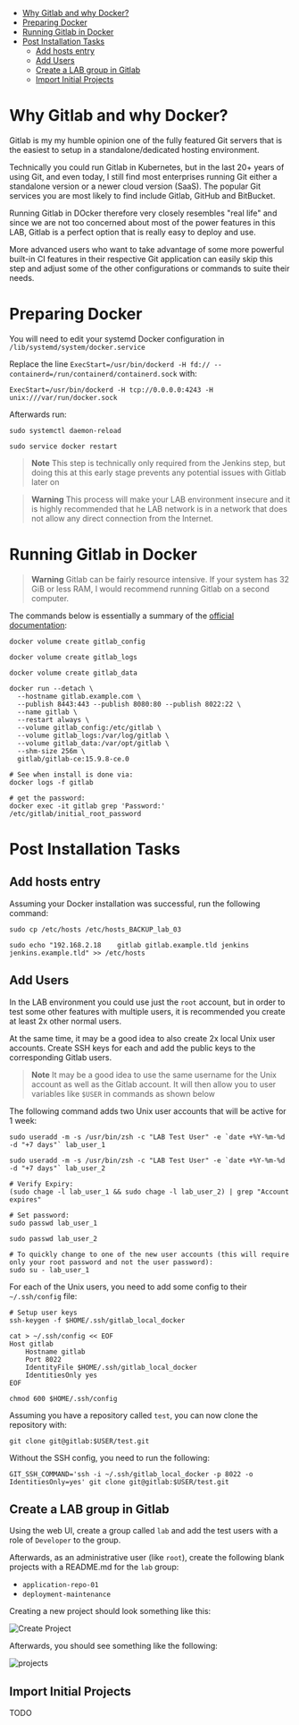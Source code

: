 
- [Why Gitlab and why Docker?](#why-gitlab-and-why-docker)
- [Preparing Docker](#preparing-docker)
- [Running Gitlab in Docker](#running-gitlab-in-docker)
- [Post Installation Tasks](#post-installation-tasks)
  - [Add hosts entry](#add-hosts-entry)
  - [Add Users](#add-users)
  - [Create a LAB group in Gitlab](#create-a-lab-group-in-gitlab)
  - [Import Initial Projects](#import-initial-projects)


# Why Gitlab and why Docker?

Gitlab is my my humble opinion one of the fully featured Git servers that is the easiest to setup in a standalone/dedicated hosting environment.

Technically you could run Gitlab in Kubernetes, but in the last 20+ years of using Git, and even today, I still find most enterprises running Git either a standalone version or a newer cloud version (SaaS). The popular Git services you are most likely to find include Gitlab, GitHub and BitBucket.

Running Gitlab in DOcker therefore very closely resembles "real life" and since we are not too concerned about most of the power features in this LAB, Gitlab is a perfect option that is really easy to deploy and use.

More advanced users who want to take advantage of some more powerful built-in CI features in their respective Git application can easily skip this step and adjust some of the other configurations or commands to suite their needs.

# Preparing Docker

You will need to edit your systemd Docker configuration in `/lib/systemd/system/docker.service`

Replace the line `ExecStart=/usr/bin/dockerd -H fd:// --containerd=/run/containerd/containerd.sock` with:

```text
ExecStart=/usr/bin/dockerd -H tcp://0.0.0.0:4243 -H unix:///var/run/docker.sock
```

Afterwards run:

```shell
sudo systemctl daemon-reload

sudo service docker restart
```

> **Note**
> This step is technically only required from the Jenkins step, but doing this at this early stage prevents any potential issues with Gitlab later on 

> **Warning**
> This process will make your LAB environment insecure and it is highly recommended that he LAB network is in a network that does not allow any direct connection from the Internet. 

# Running Gitlab in Docker

> **Warning**
> Gitlab can be fairly resource intensive. If your system has 32 GiB or less RAM, I would recommend running Gitlab on a second computer.

The commands below is essentially a summary of the [official documentation](https://docs.gitlab.com/ee/install/docker.html):

```shell
docker volume create gitlab_config

docker volume create gitlab_logs

docker volume create gitlab_data

docker run --detach \
  --hostname gitlab.example.com \
  --publish 8443:443 --publish 8080:80 --publish 8022:22 \
  --name gitlab \
  --restart always \
  --volume gitlab_config:/etc/gitlab \
  --volume gitlab_logs:/var/log/gitlab \
  --volume gitlab_data:/var/opt/gitlab \
  --shm-size 256m \
  gitlab/gitlab-ce:15.9.8-ce.0

# See when install is done via:
docker logs -f gitlab

# get the password:
docker exec -it gitlab grep 'Password:' /etc/gitlab/initial_root_password
```

# Post Installation Tasks

## Add hosts entry

Assuming your Docker installation was successful, run the following command:

```shell
sudo cp /etc/hosts /etc/hosts_BACKUP_lab_03

sudo echo "192.168.2.18    gitlab gitlab.example.tld jenkins jenkins.example.tld" >> /etc/hosts
```

## Add Users

In the LAB environment you could use just the `root` account, but in order to test some other features with multiple users, it is recommended you create at least 2x other normal users.

At the same time, it may be a good idea to also create 2x local Unix user accounts. Create SSH keys for each and add the public keys to the corresponding Gitlab users.

> **Note**
> It may be a good idea to use the same username for the Unix account as well as the Gitlab account. It will then allow you to user variables like `$USER` in commands as shown below

The following command adds two Unix user accounts that will be active for 1 week:

```shell
sudo useradd -m -s /usr/bin/zsh -c "LAB Test User" -e `date +%Y-%m-%d -d "+7 days"` lab_user_1

sudo useradd -m -s /usr/bin/zsh -c "LAB Test User" -e `date +%Y-%m-%d -d "+7 days"` lab_user_2

# Verify Expiry:
(sudo chage -l lab_user_1 && sudo chage -l lab_user_2) | grep "Account expires"

# Set password:
sudo passwd lab_user_1

sudo passwd lab_user_2

# To quickly change to one of the new user accounts (this will require only your root password and not the user password):
sudo su - lab_user_1
```

For each of the Unix users, you need to add some config to their `~/.ssh/config` file:

```shell
# Setup user keys
ssh-keygen -f $HOME/.ssh/gitlab_local_docker

cat > ~/.ssh/config << EOF
Host gitlab
    Hostname gitlab
    Port 8022
    IdentityFile $HOME/.ssh/gitlab_local_docker
    IdentitiesOnly yes
EOF

chmod 600 $HOME/.ssh/config
```

Assuming you have a repository called `test`, you can now clone the repository with:

```shell
git clone git@gitlab:$USER/test.git
```

Without the SSH config, you need to run the following:

```shell
GIT_SSH_COMMAND='ssh -i ~/.ssh/gitlab_local_docker -p 8022 -o IdentitiesOnly=yes' git clone git@gitlab:$USER/test.git
```

## Create a LAB group in Gitlab

Using the web UI, create a group called `lab` and add the test users with a role of `Developer` to the group.

Afterwards, as an administrative user (like `root`), create the following blank projects with a README.md for the `lab` group:

* `application-repo-01`
* `deployment-maintenance`

Creating a new project should look something like this:

![Create Project](screenshots/gitlab_project_create.png)

Afterwards, you should see something like the following:

![projects](screenshots/gitlab_lab_projects.png)

## Import Initial Projects

TODO
